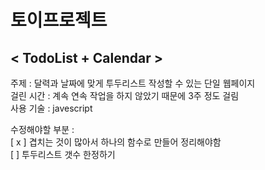 # 토이프로젝트  
## < TodoList + Calendar >  
주제 : 달력과 날짜에 맞게 투두리스트 작성할 수 있는 단일 웹페이지  
걸린 시간 : 계속 연속 작업을 하지 않았기 때문에 3주 정도 걸림  
사용 기술 : javescript  
<!-- -->
수정해야할 부분 :  
[ x ] 겹치는 것이 많아서 하나의 함수로 만들어 정리해야함  
[ ] 투두리스트 갯수 한정하기  
